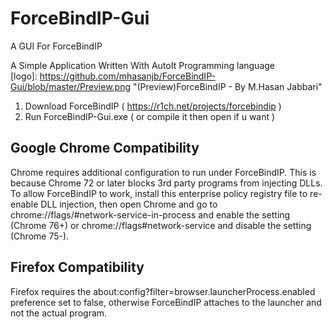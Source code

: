 # ForceBindIP-Gui
A GUI For ForceBindIP

A Simple Application Written With AutoIt Programming language    
[logo]: https://github.com/mhasanjb/ForceBindIP-Gui/blob/master/Preview.png "(Preview)ForceBindIP - By M.Hasan Jabbari"


1. Download ForceBindIP ( https://r1ch.net/projects/forcebindip )    
2. Run ForceBindIP-Gui.exe ( or compile it then open if u want )    

## Google Chrome Compatibility
Chrome requires additional configuration to run under ForceBindIP. This is because Chrome 72 or later blocks 3rd party programs from injecting DLLs. To allow ForceBindIP to work, install this enterprise policy registry file to re-enable DLL injection, then open Chrome and go to chrome://flags/#network-service-in-process and enable the setting (Chrome 76+) or chrome://flags#network-service and disable the setting (Chrome 75-).    


## Firefox Compatibility
Firefox requires the about:config?filter=browser.launcherProcess.enabled preference set to false, otherwise ForceBindIP attaches to the launcher and not the actual program.
